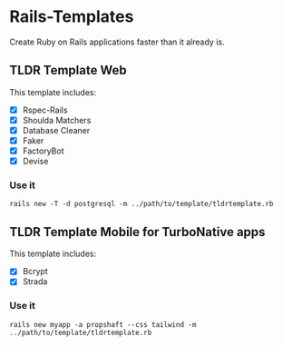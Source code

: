 # Rails-Templates

Create Ruby on Rails applications faster than it already is.

## TLDR Template Web

This template includes:

- [x] Rspec-Rails
- [x] Shoulda Matchers
- [x] Database Cleaner
- [x] Faker
- [x] FactoryBot
- [x] Devise

### Use it

```shell
rails new -T -d postgresql -m ../path/to/template/tldrtemplate.rb
```

## TLDR Template Mobile for TurboNative apps

This template includes:

- [x] Bcrypt
- [x] Strada

### Use it

```shell
rails new myapp -a propshaft --css tailwind -m ../path/to/template/tldrtemplate.rb
```
